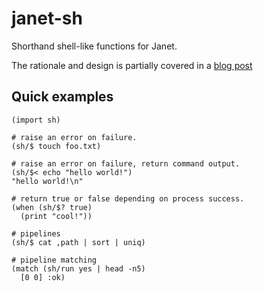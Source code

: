 # janet-sh

Shorthand shell-like functions for Janet.

The rationale and design is partially covered in a [blog post](https://acha.ninja/blog/dsl_for_shell_scripting/)

## Quick examples

```
(import sh)

# raise an error on failure.
(sh/$ touch foo.txt)

# raise an error on failure, return command output.
(sh/$< echo "hello world!")
"hello world!\n"

# return true or false depending on process success.
(when (sh/$? true)
  (print "cool!"))

# pipelines
(sh/$ cat ,path | sort | uniq)

# pipeline matching
(match (sh/run yes | head -n5)
  [0 0] :ok)

```
